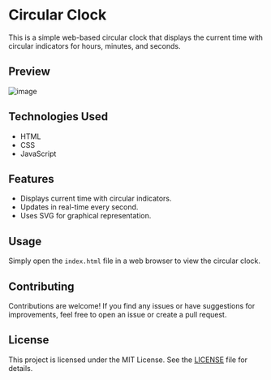 # Circular Clock

This is a simple web-based circular clock that displays the current time with circular indicators for hours, minutes, and seconds.

## Preview

![image](image.jpg)

## Technologies Used

- HTML
- CSS
- JavaScript

## Features

- Displays current time with circular indicators.
- Updates in real-time every second.
- Uses SVG for graphical representation.

## Usage

Simply open the `index.html` file in a web browser to view the circular clock.

## Contributing

Contributions are welcome! If you find any issues or have suggestions for improvements, feel free to open an issue or create a pull request.

## License

This project is licensed under the MIT License. See the [LICENSE](LICENSE) file for details.

